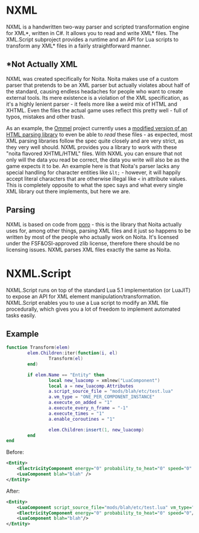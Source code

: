 # NXML

NXML is a handwritten two-way parser and scripted transformation engine for XML\*, written in C#. It allows you to read and write XML\* files. The XML.Script subproject provides a runtime and an API for Lua scripts to transform any XML\* files in a fairly straightforward manner.

## \*Not Actually XML

NXML was created specifically for Noita. Noita makes use of a custom parser that pretends to be an XML parser but actually violates about half of the standard, causing endless headaches for people who want to create external tools. Its mere existence is a violation of the XML specification, as it's a highly lenient parser - it feels more like a weird mix of HTML and XHTML. Even the files the actual game uses reflect this pretty well - full of typos, mistakes and other trash.

As an example, the [Ommel](https://github.com/NoitaOmmel/Ommel) project currently uses a [modified version of an HTML parsing library](https://github.com/NoitaOmmel/HTMLAgilityPack) to even be able to *read* these files - as expected, most XML parsing libraries follow the spec quite closely and are very strict, as they very well should. NXML provides you a library to work with these "noita flavored XHTML/HTML" files. With NXML you can ensure that not only will the data you read be correct, the data you write will also be as the game expects it to be. An example here is that Noita's parser lacks any special handling for character entities like `&lt;` - however, it will happily accept literal characters that are otherwise illegal like `<` in attribute values. This is completely opposite to what the spec says and what every single XML library out there implements, but here we are.

## Parsing

NXML is based on code from [poro](https://github.com/gummikana/poro/blob/SDL2/source/utils/xml/cxmlparser.cpp) - this is the library that Noita actually uses for, among other things, parsing XML files and it just so happens to be written by most of the people who actually work on Noita. It's licensed under the FSF&OSI-approved zlib license, therefore there should be no licensing issues. NXML parses XML files exactly the same as Noita.

# NXML.Script

NXML.Script runs on top of the standard Lua 5.1 implementation (or LuaJIT) to expose an API for XML element manipulation/transformation. NXML.Script enables you to use a Lua script to modify an XML file procedurally, which gives you a lot of freedom to implement automated tasks easily.

## Example

```lua
function Transform(elem)
        elem.Children:iter(function(i, el)
                Transform(el)
        end)

        if elem.Name == "Entity" then
                local new_luacomp = xmlnew("LuaComponent")
                local a = new_luacomp.Attributes
                a.script_source_file = "mods/blah/etc/test.lua"
                a.vm_type = "ONE_PER_COMPONENT_INSTANCE"
                a.execute_on_added = "1"
                a.execute_every_n_frame = "-1"
                a.execute_times = "1"
                a.enable_coroutines = "1"

                elem.Children:insert(1, new_luacomp)
        end
end
```

Before:
```xml
<Entity>
    <ElectricityComponent energy="0" probability_to_heat="0" speed="0" />
    <LuaComponent blah="blah" />
</Entity>
```

After:
```xml
<Entity>
    <LuaComponent script_source_file="mods/blah/etc/test.lua" vm_type="ONE_PER_COMPONENT_INSTANCE" execute_on_added="1" execute_every_n_frame="-1" execute_times="1" enable_coroutines="1"/>
    <ElectricityComponent energy="0" probability_to_heat="0" speed="0"/>
    <LuaComponent blah="blah"/>
</Entity>
```
